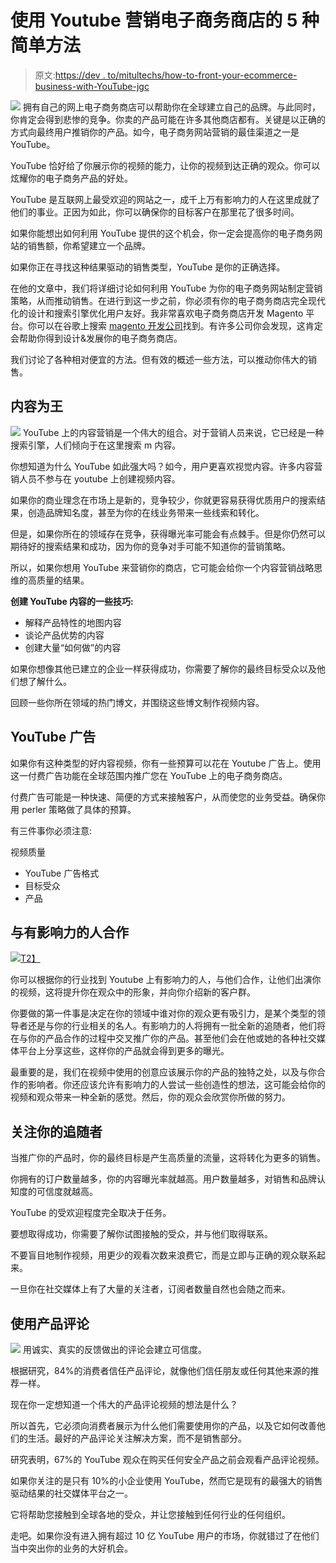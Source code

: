# 使用 Youtube 营销电子商务商店的 5 种简单方法

> 原文:[https://dev . to/mitultechs/how-to-front-your-ecommerce-business-with-YouTube-jgc](https://dev.to/mitultechs/how-to-upfront-your-ecommerce-business-with-youtube-jgc)

[![](../Images/54b2657d360525fbc1cbdf94cea981bc.png)](https://res.cloudinary.com/practicaldev/image/fetch/s--HKOOL9Rd--/c_limit%2Cf_auto%2Cfl_progressive%2Cq_auto%2Cw_880/http://www.protonbits.com/blog/wp-content/uploads/2018/05/youtube.png) 
拥有自己的网上电子商务商店可以帮助你在全球建立自己的品牌。与此同时，你肯定会得到悲惨的竞争。你卖的产品可能在许多其他商店都有。关键是以正确的方式向最终用户推销你的产品。如今，电子商务网站营销的最佳渠道之一是 YouTube。

YouTube 恰好给了你展示你的视频的能力，让你的视频到达正确的观众。你可以炫耀你的电子商务产品的好处。

YouTube 是互联网上最受欢迎的网站之一，成千上万有影响力的人在这里成就了他们的事业。正因为如此，你可以确保你的目标客户在那里花了很多时间。

如果你能想出如何利用 YouTube 提供的这个机会，你一定会提高你的电子商务网站的销售额，你希望建立一个品牌。

如果你正在寻找这种结果驱动的销售类型，YouTube 是你的正确选择。

在他的文章中，我们将详细讨论如何利用 YouTube 为你的电子商务网站制定营销策略，从而推动销售。在进行到这一步之前，你必须有你的电子商务商店完全现代化的设计和搜索引擎优化用户友好。我非常喜欢电子商务商店开发 Magento 平台。你可以在谷歌上搜索 [magento 开发公司](http://www.protonbits.com/magento-ecommerce-development-solutions.html)找到。有许多公司你会发现，这肯定会帮助你得到设计&发展你的电子商务商店。

我们讨论了各种相对便宜的方法。但有效的概述一些方法，可以推动你伟大的销售。

## 内容为王

[![](../Images/ea04bb8408398a53e1df12c8ac9e4f4f.png)](https://res.cloudinary.com/practicaldev/image/fetch/s--m5F9tMu7--/c_limit%2Cf_auto%2Cfl_progressive%2Cq_auto%2Cw_880/http://www.protonbits.com/blog/wp-content/uploads/2018/05/content-is-king-1132259_1280.jpg)
YouTube 上的内容营销是一个伟大的组合。对于营销人员来说，它已经是一种搜索引擎，人们倾向于在这里搜索 m 内容。

你想知道为什么 YouTube 如此强大吗？如今，用户更喜欢视觉内容。许多内容营销人员不参与在 youtube 上创建视频内容。

如果你的商业理念在市场上是新的，竞争较少，你就更容易获得优质用户的搜索结果，创造品牌知名度，甚至为你的在线业务带来一些线索和转化。

但是，如果你所在的领域存在竞争，获得曝光率可能会有点棘手。但是你仍然可以期待好的搜索结果和成功，因为你的竞争对手可能不知道你的营销策略。

所以，如果你想用 YouTube 来营销你的商店，它可能会给你一个内容营销战略思维的高质量的结果。

**创建 YouTube 内容的一些技巧:**

*   解释产品特性的地图内容
*   谈论产品优势的内容
*   创建大量“如何做”的内容

如果你想像其他已建立的企业一样获得成功，你需要了解你的最终目标受众以及他们想了解什么。

回顾一些你所在领域的热门博文，并围绕这些博文制作视频内容。

## YouTube 广告

如果你有这种类型的好内容视频，你有一些预算可以花在 Youtube 广告上。使用这一付费广告功能在全球范围内推广您在 YouTube 上的电子商务商店。

付费广告可能是一种快速、简便的方式来接触客户，从而使您的业务受益。确保你用 perler 策略做了具体的预算。

有三件事你必须注意:

视频质量

*   YouTube 广告格式
*   目标受众
*   产品

## 与有影响力的人合作

[![](../Images/fc00e376e579869b57b2f76282894dbd.png)T2】](https://res.cloudinary.com/practicaldev/image/fetch/s--lV9Uxr2R--/c_limit%2Cf_auto%2Cfl_progressive%2Cq_auto%2Cw_880/http://www.protonbits.com/blog/wp-content/uploads/2018/05/influencer.jpg)

你可以根据你的行业找到 Youtube 上有影响力的人，与他们合作，让他们出演你的视频，这将提升你在观众中的形象，并向你介绍新的客户群。

你要做的第一件事是决定在你的领域中谁对你的观众更有吸引力，是某个类型的领导者还是与你的行业相关的名人。有影响力的人将拥有一批全新的追随者，他们将在与你的产品合作的过程中交叉推广你的产品。甚至他们会在他或她的各种社交媒体平台上分享这些，这样你的产品就会得到更多的曝光。

最重要的是，我们在视频中使用的创意应该展示你的产品的独特之处，以及与你合作的影响者。你还应该允许有影响力的人尝试一些创造性的想法，这可能会给你的视频和观众带来一种全新的感觉。然后，你的观众会欣赏你所做的努力。

## 关注你的追随者

当推广你的产品时，你的最终目标是产生高质量的流量，这将转化为更多的销售。

你拥有的订户数量越多，你的内容曝光率就越高。用户数量越多，对销售和品牌认知度的可信度就越高。

YouTube 的受欢迎程度完全取决于任务。

要想取得成功，你需要了解你试图接触的受众，并与他们取得联系。

不要盲目地制作视频，用更少的观看次数来浪费它，而是立即与正确的观众联系起来。

一旦你在社交媒体上有了大量的关注者，订阅者数量自然也会随之而来。

## 使用产品评论

[![](../Images/a23fab33e8bd8c8c0fd7a26d07407fc5.png)](https://res.cloudinary.com/practicaldev/image/fetch/s--rHZ5EJgx--/c_limit%2Cf_auto%2Cfl_progressive%2Cq_auto%2Cw_880/http://www.protonbits.com/blog/wp-content/uploads/2018/05/product_reviews.jpg) 
用诚实、真实的反馈做出的评论会建立可信度。

根据研究，84%的消费者信任产品评论，就像他们信任朋友或任何其他来源的推荐一样。

现在你一定想知道一个伟大的产品评论视频的想法是什么？

所以首先，它必须向消费者展示为什么他们需要使用你的产品，以及它如何改善他们的生活。最好的产品评论关注解决方案，而不是销售部分。

研究表明，67%的 YouTube 观众在购买任何安全产品之前会观看产品评论视频。

如果你关注的是只有 10%的小企业使用 YouTube，然而它是现有的最强大的销售驱动结果的社交媒体平台之一。

它将帮助您接触到全球各地的受众，并让您接触到任何行业的任何组织。

走吧。如果你没有进入拥有超过 10 亿 YouTube 用户的市场，你就错过了在他们当中突出你的业务的大好机会。